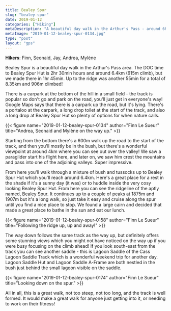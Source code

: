 ```yaml
---
title: Bealey Spur
slug: "bealey-spur"
date: 2019-01-12
categories: ["Hiking"]
metaDescription: "A beautiful day walk in the Arthur's Pass - around 6hrs return to the hut, or longer if you want to go up further!"
metaImage: "2019-01-12-bealey-spur-0134.jpg"
type: "post"
layout: "gps"
---
```


__Hikers__: Finn, Seonaid, Jay, Andrea, Mylène

Bealey Spur is a beautiful day walk in the Arthur's Pass area. The DOC time to Bealey Spur Hut is 2hr 30min hours and around 6.4km (615m climb), but we made there in 1hr 45min. Up to the ridge was another 55min for a total of 8.35km and 906m climbed!

There is a carpark at the bottom of the hill in a small field - the track is popular so don't go and park on the road, you'll just get in everyone's way! Google Maps says that there is a carpark up the road, but it's lying. There's a portaloo at the carpark, a long drop toilet at the start of the track, and also a long drop at Bealey Spur Hut so plenty of options for when nature calls.

{{< figure name="2019-01-12-bealey-spur-0134" author="Finn Le Sueur" title="Andrea, Seonaid and Mylène on the way up." >}}

Starting from the bottom there's a 600m walk up the road to the start of the track, and then you'll mostly be in the bush, but there's a wonderful viewpoint at around 4km where you can see out over the valley! We saw a paraglider start his flight here, and later on, we saw him crest the mountains and pass into one of the adjoining valleys. Super impressive.

From here you'll walk through a mixture of bush and tussocks up to Bealey Spur Hut which you'll reach around 6.4km. Here's a great place for a rest in the shade if it's a sunny day (it was) or to huddle inside the very cosy looking Bealey Spur Hut. From here you can see the ridgeline of the aptly named, Bealey Spur. It continues up to a couple of peaks at 1875m and 1907m but it's a long walk, so just take it easy and cruise along the spur until you find a nice place to stop. We found a large cairn and decided that made a great place to bathe in the sun and eat our lunch.

{{< figure name="2019-01-12-bealey-spur-0158" author="Finn Le Sueur" title="Following the ridge up, up and away!" >}}

The way down follows the same track as the way up, but definitely offers some stunning views which you might not have noticed on the way up if you were busy focusing on the climb ahead! If you look south-east from the track you can see another saddle - this is Lagoon Saddle of the Cass Lagoon Saddle Track which is a wonderful weekend trip for another day. Lagoon Saddle Hut and Lagoon Saddle A-Frame are both nestled in the bush just behind the small lagoon visible on the saddle.

{{< figure name="2019-01-12-bealey-spur-0174" author="Finn Le Sueur" title="Looking down on the spur." >}}

All in all, this is a great walk, not too steep, not too long, and the track is well formed. It would make a great walk for anyone just getting into it, or needing to work on their fitness!
